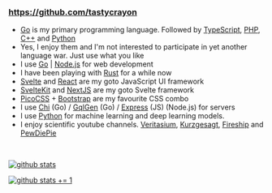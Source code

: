 ### https://github.com/tastycrayon

- [Go](https://go.dev) is my primary programming language. Followed by [TypeScript](https://typescriptlang.org/), [PHP](https://www.php.net/), [C++](https://isocpp.org/) and [Python](https://python.org/)
- Yes, I enjoy them and I'm not interested to participate in yet another language war. Just use what you like
- I use [Go](https://go.dev) | [Node.js](https://nodejs.org/) for web development
- I have been playing with [Rust](https://www.php.net/) for a while now
- [Svelte](https://svelte.dev/) and [React](https://reactjs.org/) are my goto JavaScript UI framework
- [SvelteKit](https://kit.svelte.dev/) and [NextJS](https://nextjs.org) are my goto Svelte framework
- [PicoCSS](https://picocss.com) + [Bootstrap](https://getbootstrap.com) are my favourite CSS combo
- I use [Chi](https://go-chi.io/) (Go) / [GqlGen](https://gqlgen.com/) (Go) / [Express](https://expressjs.com) (JS) (Node.js) for servers
- I use [Python]() for machine learning and deep learning models.
- I enjoy scientific youtube channels. [Veritasium](https://www.youtube.com/@veritasium), [Kurzgesagt](https://www.youtube.com/@kurzgesagt), [Fireship](https://www.youtube.com/@Fireship) and [PewDiePie](https://www.youtube.com/@PewDiePie)

<br>

[![github stats](https://github-readme-stats.vercel.app/api?username=tastycrayon&show_icons=true&theme=dark)](https://github.com/tastycrayon)

[![github stats += 1](https://github-readme-stats.vercel.app/api/top-langs/?username=tastycrayon&layout=compact&show_icons=true&theme=dark&langs_count=10&hide=jupyter%20notebook,lex)](https://github.com/tastycrayon)
